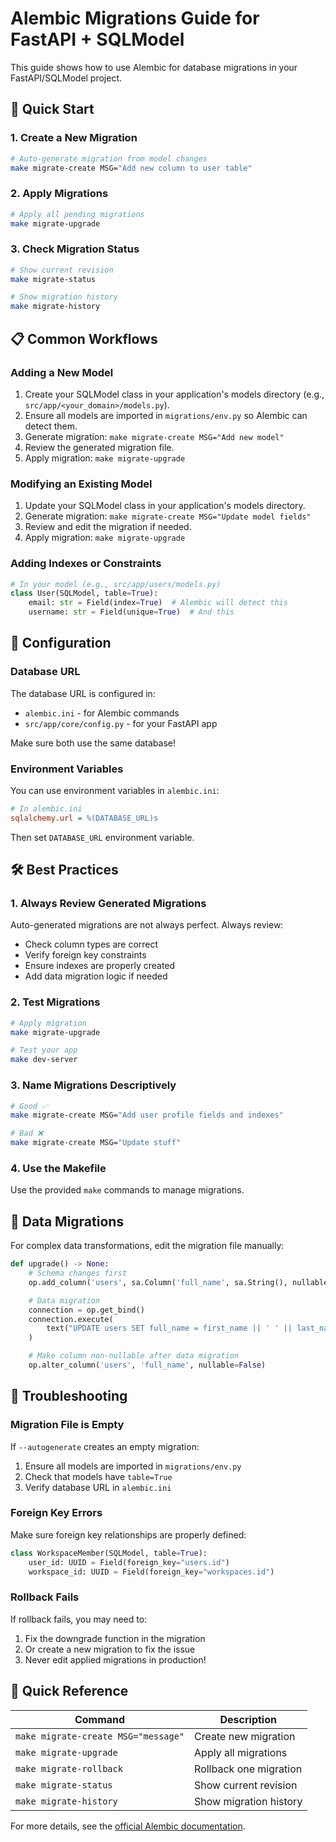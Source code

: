 # Alembic Migrations Guide for FastAPI + SQLModel

This guide shows how to use Alembic for database migrations in your FastAPI/SQLModel project.

## 🚀 Quick Start

### 1. Create a New Migration

```bash
# Auto-generate migration from model changes
make migrate-create MSG="Add new column to user table"
```

### 2. Apply Migrations

```bash
# Apply all pending migrations
make migrate-upgrade
```

### 3. Check Migration Status

```bash
# Show current revision
make migrate-status

# Show migration history
make migrate-history
```

## 📋 Common Workflows

### Adding a New Model

1. Create your SQLModel class in your application's models directory (e.g., `src/app/<your_domain>/models.py`).
2. Ensure all models are imported in `migrations/env.py` so Alembic can detect them.
3. Generate migration: `make migrate-create MSG="Add new model"`
4. Review the generated migration file.
5. Apply migration: `make migrate-upgrade`

### Modifying an Existing Model

1. Update your SQLModel class in your application's models directory.
2. Generate migration: `make migrate-create MSG="Update model fields"`
3. Review and edit the migration if needed.
4. Apply migration: `make migrate-upgrade`

### Adding Indexes or Constraints

```python
# In your model (e.g., src/app/users/models.py)
class User(SQLModel, table=True):
    email: str = Field(index=True)  # Alembic will detect this
    username: str = Field(unique=True)  # And this
```

## 🔧 Configuration

### Database URL

The database URL is configured in:
- `alembic.ini` - for Alembic commands
- `src/app/core/config.py` - for your FastAPI app

Make sure both use the same database!

### Environment Variables

You can use environment variables in `alembic.ini`:

```ini
# In alembic.ini
sqlalchemy.url = %(DATABASE_URL)s
```

Then set `DATABASE_URL` environment variable.

## 🛠️ Best Practices

### 1. Always Review Generated Migrations

Auto-generated migrations are not always perfect. Always review:
- Check column types are correct
- Verify foreign key constraints
- Ensure indexes are properly created
- Add data migration logic if needed

### 2. Test Migrations

```bash
# Apply migration
make migrate-upgrade

# Test your app
make dev-server
```

### 3. Name Migrations Descriptively

```bash
# Good ✅
make migrate-create MSG="Add user profile fields and indexes"

# Bad ❌
make migrate-create MSG="Update stuff"
```

### 4. Use the Makefile

Use the provided `make` commands to manage migrations.

## 🔄 Data Migrations

For complex data transformations, edit the migration file manually:

```python
def upgrade() -> None:
    # Schema changes first
    op.add_column('users', sa.Column('full_name', sa.String(), nullable=True))

    # Data migration
    connection = op.get_bind()
    connection.execute(
        text("UPDATE users SET full_name = first_name || ' ' || last_name")
    )

    # Make column non-nullable after data migration
    op.alter_column('users', 'full_name', nullable=False)
```

## 🚨 Troubleshooting

### Migration File is Empty

If `--autogenerate` creates an empty migration:
1. Ensure all models are imported in `migrations/env.py`
2. Check that models have `table=True`
3. Verify database URL in `alembic.ini`

### Foreign Key Errors

Make sure foreign key relationships are properly defined:

```python
class WorkspaceMember(SQLModel, table=True):
    user_id: UUID = Field(foreign_key="users.id")
    workspace_id: UUID = Field(foreign_key="workspaces.id")
```

### Rollback Fails

If rollback fails, you may need to:
1. Fix the downgrade function in the migration
2. Or create a new migration to fix the issue
3. Never edit applied migrations in production!

## 🎯 Quick Reference

| Command | Description |
|---------|-------------|
| `make migrate-create MSG="message"` | Create new migration |
| `make migrate-upgrade` | Apply all migrations |
| `make migrate-rollback` | Rollback one migration |
| `make migrate-status` | Show current revision |
| `make migrate-history` | Show migration history |

For more details, see the [official Alembic documentation](https://alembic.sqlalchemy.org/).
